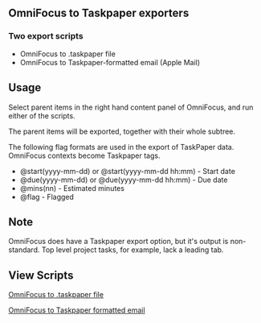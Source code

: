 
## OmniFocus to Taskpaper exporters
### Two export scripts
- OmniFocus to .taskpaper file
- OmniFocus to Taskpaper-formatted email (Apple Mail)

## Usage

Select parent items in the right hand content panel of OmniFocus, and run either of the scripts.

The parent items will be exported, together with their whole subtree.

The following flag formats are used in the export of TaskPaper data. 
OmniFocus contexts become Taskpaper tags.

- @start(yyyy-mm-dd) or @start(yyyy-mm-dd hh:mm) - Start date 
- @due(yyyy-mm-dd) or @due(yyyy-mm-dd hh:mm) - Due date
- @mins(nn) - Estimated minutes
- @flag - Flagged


## Note
 
OmniFocus does have a Taskpaper export option, but it's output is non-standard. Top level project tasks, for example, lack a leading tab.

##  View Scripts
[OmniFocus to .taskpaper file](https://github.com/RobTrew/tree-tools/blob/master/OmniFocus%20scripts/TaskPaper%20scripts/OF2TaskPaper-005.applescript)

[OmniFocus to Taskpaper formatted email](https://github.com/RobTrew/tree-tools/blob/master/OmniFocus%20scripts/TaskPaper%20scripts/OF2TaskPaperMail-005.applescript)



